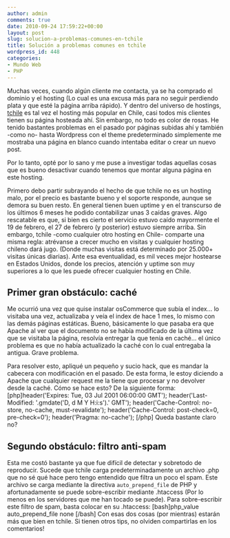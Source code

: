 ```yaml
---
author: admin
comments: true
date: 2010-09-24 17:59:22+00:00
layout: post
slug: solucion-a-problemas-comunes-en-tchile
title: Solución a problemas comunes en tchile
wordpress_id: 448
categories:
- Mundo Web
- PHP
---
```


Muchas veces, cuando algún cliente me contacta, ya se ha comprado  el dominio y el hosting (Lo cual es una excusa más para no seguir  perdiendo plata y que esté la página arriba rápido). Y dentro del universo de hostings, [tchile](http://www.tchile.com/) es tal vez el hosting más popular en Chile, casi todos mis clientes tienen su página hosteada ahí.
Sin embargo, no todo es color de rosas. He tenido bastantes problemas en  el pasado por páginas subidas ahí y también -como no- hasta Wordpress  con el theme predeterminado simplemente me mostraba una página en blanco  cuando intentaba editar o crear un nuevo post.

Por lo tanto, opté por lo sano y me puse a investigar todas aquellas  cosas que es bueno desactivar cuando tenemos que montar alguna página en  este hosting.
<!-- more -->
Primero debo partir subrayando el hecho de que tchile no es un hosting malo, por el precio es bastante bueno y el soporte responde, aunque se demora su buen resto. En general tienen buen uptime y en el transcurso de los últimos 6 meses he podido contabilizar unas 3 caídas graves. Algo rescatable es que, si bien es cierto el servicio estuvo caído mayormente el 19 de febrero, el 27 de febrero (y posterior) estuvo siempre arriba.
Sin embargo, tchile -como cualquier otro hosting en Chile- comparte una misma regla: atrévanse a crecer mucho en visitas y cualquier hosting chileno dará jugo. (Donde muchas visitas está determinado por 25.000+ visitas únicas diarias). Ante esa eventualidad, es mil veces mejor hostearse en Estados Unidos, donde los precios, atención y uptime son muy superiores a lo que les puede ofrecer cualquier hosting en Chile.



## Primer gran obstáculo: caché


Me ocurrió una vez que quise instalar osCommerce que subía el  index... lo visitaba una vez, actualizaba y veía el index de hace 1 mes,  lo mismo con las demás páginas estáticas. Bueno, básicamente lo que  pasaba era que Apache al ver que el documento no se había modificado de  la última vez que se visitaba la página, resolvía entregar la que tenía  en caché... el único problema es que no había actualizado la caché con  lo cual entregaba la antigua. Grave problema.

Para resolver esto, apliqué un pequeño y sucio hack, que es mandar la  cabecera con modificación en el pasado. De esta forma, le estoy  diciendo a Apache que cualquier request me la tiene que procesar y no  devolver desde la caché. Cómo se hace esto? De la siguiente forma:
[php]header('Expires: Tue, 03 Jul 2001 06:00:00 GMT');
header('Last-Modified: '.gmdate('D, d M Y H:i:s').' GMT');
header('Cache-Control: no-store, no-cache, must-revalidate');
header('Cache-Control: post-check=0, pre-check=0');
header('Pragma: no-cache');
[/php]
Queda bastante claro no?


## Segundo obstáculo: filtro anti-spam


Esta me costó bastante ya que fue difícil de detectar y sobretodo de  reproducir. Sucede que tchile carga predeterminadamente un archivo .php  que no sé qué hace pero tengo entendido que filtra un poco el spam. Este  archivo se carga mediante la directiva `auto_prepend_file` de PHP y afortunadamente se puede sobre-escribir mediante .htaccess (Por  lo menos en los servidores que me han tocado se puede).
Para sobre-escribir este filtro de spam, basta colocar en su .htaccess:
[bash]php_value auto_prepend_file none
[/bash]
Con esas dos cosas (por mientras) estarán más que bien en tchile. Si tienen otros tips, no olviden compartirlas en los comentarios!
